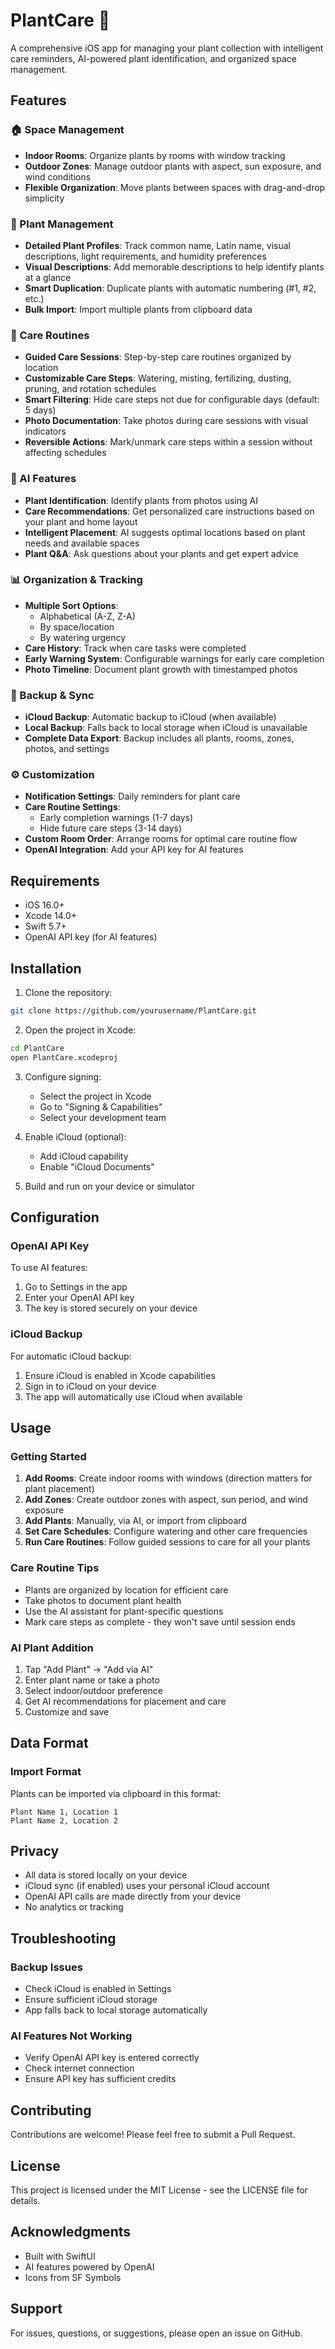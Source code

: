 # PlantCare 🌿

A comprehensive iOS app for managing your plant collection with intelligent care reminders, AI-powered plant identification, and organized space management.

## Features

### 🏠 Space Management
- **Indoor Rooms**: Organize plants by rooms with window tracking
- **Outdoor Zones**: Manage outdoor plants with aspect, sun exposure, and wind conditions
- **Flexible Organization**: Move plants between spaces with drag-and-drop simplicity

### 🌱 Plant Management
- **Detailed Plant Profiles**: Track common name, Latin name, visual descriptions, light requirements, and humidity preferences
- **Visual Descriptions**: Add memorable descriptions to help identify plants at a glance
- **Smart Duplication**: Duplicate plants with automatic numbering (#1, #2, etc.)
- **Bulk Import**: Import multiple plants from clipboard data

### 📅 Care Routines
- **Guided Care Sessions**: Step-by-step care routines organized by location
- **Customizable Care Steps**: Watering, misting, fertilizing, dusting, pruning, and rotation schedules
- **Smart Filtering**: Hide care steps not due for configurable days (default: 5 days)
- **Photo Documentation**: Take photos during care sessions with visual indicators
- **Reversible Actions**: Mark/unmark care steps within a session without affecting schedules

### 🤖 AI Features
- **Plant Identification**: Identify plants from photos using AI
- **Care Recommendations**: Get personalized care instructions based on your plant and home layout
- **Intelligent Placement**: AI suggests optimal locations based on plant needs and available spaces
- **Plant Q&A**: Ask questions about your plants and get expert advice

### 📊 Organization & Tracking
- **Multiple Sort Options**: 
  - Alphabetical (A-Z, Z-A)
  - By space/location
  - By watering urgency
- **Care History**: Track when care tasks were completed
- **Early Warning System**: Configurable warnings for early care completion
- **Photo Timeline**: Document plant growth with timestamped photos

### 💾 Backup & Sync
- **iCloud Backup**: Automatic backup to iCloud (when available)
- **Local Backup**: Falls back to local storage when iCloud is unavailable
- **Complete Data Export**: Backup includes all plants, rooms, zones, photos, and settings

### ⚙️ Customization
- **Notification Settings**: Daily reminders for plant care
- **Care Routine Settings**: 
  - Early completion warnings (1-7 days)
  - Hide future care steps (3-14 days)
- **Custom Room Order**: Arrange rooms for optimal care routine flow
- **OpenAI Integration**: Add your API key for AI features

## Requirements

- iOS 16.0+
- Xcode 14.0+
- Swift 5.7+
- OpenAI API key (for AI features)

## Installation

1. Clone the repository:
```bash
git clone https://github.com/yourusername/PlantCare.git
```

2. Open the project in Xcode:
```bash
cd PlantCare
open PlantCare.xcodeproj
```

3. Configure signing:
   - Select the project in Xcode
   - Go to "Signing & Capabilities"
   - Select your development team

4. Enable iCloud (optional):
   - Add iCloud capability
   - Enable "iCloud Documents"

5. Build and run on your device or simulator

## Configuration

### OpenAI API Key
To use AI features:
1. Go to Settings in the app
2. Enter your OpenAI API key
3. The key is stored securely on your device

### iCloud Backup
For automatic iCloud backup:
1. Ensure iCloud is enabled in Xcode capabilities
2. Sign in to iCloud on your device
3. The app will automatically use iCloud when available

## Usage

### Getting Started
1. **Add Rooms**: Create indoor rooms with windows (direction matters for plant placement)
2. **Add Zones**: Create outdoor zones with aspect, sun period, and wind exposure
3. **Add Plants**: Manually, via AI, or import from clipboard
4. **Set Care Schedules**: Configure watering and other care frequencies
5. **Run Care Routines**: Follow guided sessions to care for all your plants

### Care Routine Tips
- Plants are organized by location for efficient care
- Take photos to document plant health
- Use the AI assistant for plant-specific questions
- Mark care steps as complete - they won't save until session ends

### AI Plant Addition
1. Tap "Add Plant" → "Add via AI"
2. Enter plant name or take a photo
3. Select indoor/outdoor preference
4. Get AI recommendations for placement and care
5. Customize and save

## Data Format

### Import Format
Plants can be imported via clipboard in this format:
```
Plant Name 1, Location 1
Plant Name 2, Location 2
```

## Privacy

- All data is stored locally on your device
- iCloud sync (if enabled) uses your personal iCloud account
- OpenAI API calls are made directly from your device
- No analytics or tracking

## Troubleshooting

### Backup Issues
- Check iCloud is enabled in Settings
- Ensure sufficient iCloud storage
- App falls back to local storage automatically

### AI Features Not Working
- Verify OpenAI API key is entered correctly
- Check internet connection
- Ensure API key has sufficient credits

## Contributing

Contributions are welcome! Please feel free to submit a Pull Request.

## License

This project is licensed under the MIT License - see the LICENSE file for details.

## Acknowledgments

- Built with SwiftUI
- AI features powered by OpenAI
- Icons from SF Symbols

## Support

For issues, questions, or suggestions, please open an issue on GitHub.